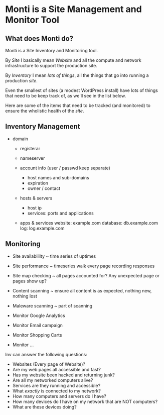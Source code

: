 # Monti is a Site Management and Monitor Tool

## What does Monti do?

Monti is a Site Inventory and Monitoring tool.  

By _Site_ I basically mean _Website_ and all the compute and network
infrastructure to support the production site.

By _Inventory_ I mean *lots of things*, all the things that go into
running a production *site*.

Even the smallest of sites (a modest WordPress install) have lots of
things that need to be keep track of, as we'll see in the list below. 

Here are some of the items that need to be tracked (and monitored) to
ensure the wholistic health of the *site*.


## Inventory Management 

- domain 
  - registerar 
  - nameserver
  - account info (user / passwd keep separate)
	- host names and sub-domains
    - expiration
	- owner / contact

  - hosts & servers
    - host ip
	- services: ports and applications

  - apps & services
    website: example.com
	database: db.example.com
	log: log.example.com

## Monitoring

- Site availablility ~ time series of uptimes
- Site performance ~ timeseries walk every page recording responses
- Site map checking ~ all pages accounted for?  Any unexpected page or
  pages show up? 
- Content scanning ~ ensure all content is as expected, nothing new,
  nothing lost
- Maleware scanning ~ part of scanning

- Monitor Google Analytics
- Monitor Email campaign

- Monitor Shopping Carts

- Monitor ...


Inv can answer the following questions:

- Websites (Every page of Website)?
- Are my web pages all accessible and fast?
- Has my website been hacked and returning junk?
- Are all my networked computers alive?
- Services are they running and accessible?
- What *exactly* is connected to my network?
- How many computers and servers do I have?
- How many devices do I have on my network that are NOT computers?
- What are these devices doing?
